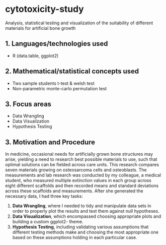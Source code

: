# cytotoxicity-study
Analysis, statistical testing and visualization of the suitability of different materials for artificial bone growth
## 1. Languages/technologies used
- R (data.table, ggplot2)
## 2. Mathematical/statistical concepts used
- Two sample students t-test & welsh test
- Non-parametric monte-carlo permutation test

## 3. Focus areas
- Data Wrangling
- Data Visualization
- Hypothesis Testing

## 3. Motivation and Procedure
In medicine, occasional needs for artificially grown bone structures may arise, yielding a need to research
best possible materials to use, such that optimal solutions can be fielded across care units.
This research compares seven materials growing on osteosarcoma cells and osteoblasts. The measurements
and lab research was conducted by my colleague, a medical student, who measured multiple extinction values
in each group across eight different scaffolds and then recorded means and standard deviations across these
scaffolds and measurements. After she generated the necessary data, I had three key tasks:
1. **Data Wrangling**, where I needed to tidy and manipulate data sets in order to properly plot the results
and test them against null hypotheses.
2. **Data Visualization**, which encompassed choosing appropriate plots and building a custom ggplot2-
theme.
3. **Hypothesis Testing**, including validating various assumptions that different testing methods make and
choosing the most appropriate one based on these assumptions holding in each particular case.
